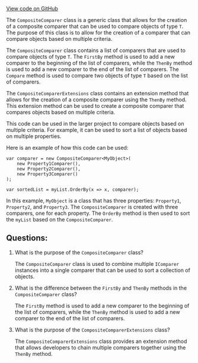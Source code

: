 [View code on GitHub](https://github.com/NethermindEth/nethermind/src/Nethermind/Nethermind.Core/CompositeComparer.cs)

The `CompositeComparer` class is a generic class that allows for the creation of a composite comparer that can be used to compare objects of type `T`. The purpose of this class is to allow for the creation of a comparer that can compare objects based on multiple criteria. 

The `CompositeComparer` class contains a list of comparers that are used to compare objects of type `T`. The `FirstBy` method is used to add a new comparer to the beginning of the list of comparers, while the `ThenBy` method is used to add a new comparer to the end of the list of comparers. The `Compare` method is used to compare two objects of type `T` based on the list of comparers. 

The `CompositeComparerExtensions` class contains an extension method that allows for the creation of a composite comparer using the `ThenBy` method. This extension method can be used to create a composite comparer that compares objects based on multiple criteria. 

This code can be used in the larger project to compare objects based on multiple criteria. For example, it can be used to sort a list of objects based on multiple properties. 

Here is an example of how this code can be used:

```
var comparer = new CompositeComparer<MyObject>(
    new Property1Comparer(),
    new Property2Comparer(),
    new Property3Comparer()
);

var sortedList = myList.OrderBy(x => x, comparer);
```

In this example, `MyObject` is a class that has three properties: `Property1`, `Property2`, and `Property3`. The `CompositeComparer` is created with three comparers, one for each property. The `OrderBy` method is then used to sort the `myList` based on the `CompositeComparer`.
## Questions: 
 1. What is the purpose of the `CompositeComparer` class?
    
    The `CompositeComparer` class is used to combine multiple `IComparer` instances into a single comparer that can be used to sort a collection of objects.

2. What is the difference between the `FirstBy` and `ThenBy` methods in the `CompositeComparer` class?
    
    The `FirstBy` method is used to add a new comparer to the beginning of the list of comparers, while the `ThenBy` method is used to add a new comparer to the end of the list of comparers.

3. What is the purpose of the `CompositeComparerExtensions` class?
    
    The `CompositeComparerExtensions` class provides an extension method that allows developers to chain multiple comparers together using the `ThenBy` method.